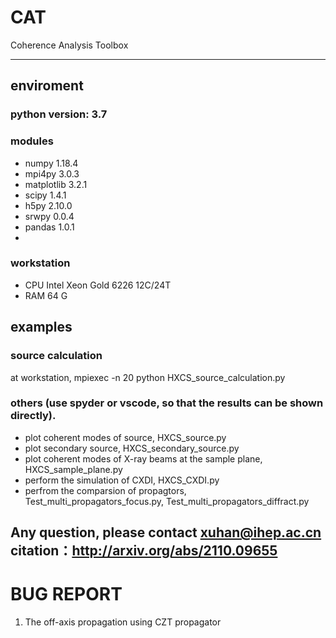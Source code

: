 # CAT
Coherence Analysis Toolbox

--------------------------------------------------------------------------------------
## enviroment

### python version: 3.7
### modules 
- numpy 1.18.4 
- mpi4py 3.0.3 
- matplotlib 3.2.1 
- scipy 1.4.1 
- h5py 2.10.0 
- srwpy 0.0.4
- pandas 1.0.1
- 
### workstation 
- CPU Intel Xeon Gold 6226 12C/24T
- RAM 64 G

## examples
### source calculation
at workstation, mpiexec -n 20 python HXCS_source_calculation.py

### others (use spyder or vscode, so that the results can be shown directly).
- plot coherent modes of source, HXCS_source.py 
- plot secondary source, HXCS_secondary_source.py
- plot coherent modes of X-ray beams at the sample plane, HXCS_sample_plane.py
- perform the simulation of CXDI, HXCS_CXDI.py
- perfrom the comparsion of propagtors, Test_multi_propagators_focus.py, Test_multi_propagators_diffract.py

Any question, please contact xuhan@ihep.ac.cn
citation：http://arxiv.org/abs/2110.09655
--------------------------------------------------------------------------------------
# BUG REPORT
1. The off-axis propagation using CZT propagator  

